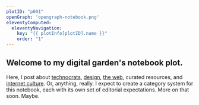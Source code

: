 ```yaml
---
plotID: "p001"
openGraph: 'opengraph-notebook.png'
eleventyComputed:
  eleventyNavigation:
    key: "{{ plotInfo[plotID].name }}"
    order: "1"
---
```


## Welcome to my digital garden's notebook plot. 

Here, I post about [technocrats](/tags/technocrats/), [design](/tags/design/), [ the web](/tags/the-web/), curated resources, and [internet culture](/tags/internet-culture/). Or, anything, really. I expect to create a category system for this notebook, each with its own set of editorial expectations. More on that soon. Maybe.